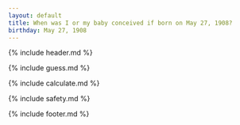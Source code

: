 ```yaml
---
layout: default
title: When was I or my baby conceived if born on May 27, 1908?
birthday: May 27, 1908
---
```


{% include header.md %}

{% include guess.md %}

{% include calculate.md %}

{% include safety.md %}

{% include footer.md %}




